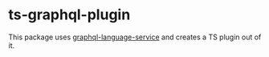 # ts-graphql-plugin

This package uses [graphql-language-service](https://github.com/graphql/graphql-language-service) and creates a TS plugin out of it. 
